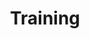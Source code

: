 ---
title: Training
id: training
description: Training Component in T&P Website
sidebar_label: Training
---